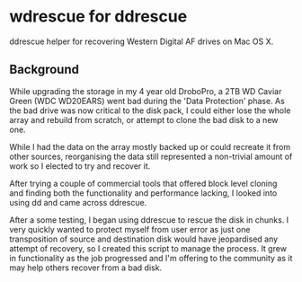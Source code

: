 wdrescue for ddrescue
========
ddrescue helper for recovering Western Digital AF drives on Mac OS X.

## Background
While upgrading the storage in my 4 year old DroboPro, a 2TB WD Caviar Green (WDC WD20EARS) went bad during the 'Data Protection' phase. As the bad drive was now critical to the disk pack, I could either lose the whole array and rebuild from scratch, or attempt to clone the bad disk to a new one.

While I had the data on the array mostly backed up or could recreate it from other sources, reorganising the data still represented a non-trivial amount of work so I elected to try and recover it.

After trying a couple of commercial tools that offered block level cloning and finding both the functionality and performance lacking, I looked into using dd and came across ddrescue.

After a some testing, I began using ddrescue to rescue the disk in chunks. I very quickly wanted to protect myself from user error as just one transposition of source and destination disk would have jeopardised any attempt of recovery, so I created this script to manage the process. It grew in functionality as the job progressed and I'm offering to the community as it may help others recover from a bad disk.
